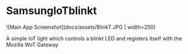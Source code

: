 # SamsungIoTblinkt

![Main App Screenshot](docs/assets/BlinkT.JPG  | width=250)

A simple IoT light which controls a blinkt LED and registers itself with the Mozilla WoT Gateway
